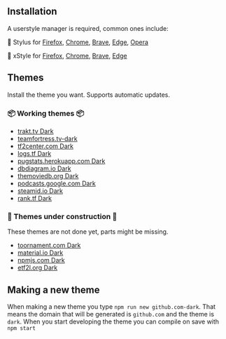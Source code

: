 ## Installation

A userstyle manager is required, common ones include:

🎨 Stylus for [Firefox](https://addons.mozilla.org/en-US/firefox/addon/styl-us/), [Chrome](https://chrome.google.com/webstore/detail/stylus/clngdbkpkpeebahjckkjfobafhncgmne), [Brave](https://chrome.google.com/webstore/detail/stylus/clngdbkpkpeebahjckkjfobafhncgmne), [Edge](https://chrome.google.com/webstore/detail/stylus/clngdbkpkpeebahjckkjfobafhncgmne), [Opera](https://addons.opera.com/en-gb/extensions/details/stylus/)

🎨 xStyle for [Firefox](https://addons.mozilla.org/firefox/addon/xstyle/), [Chrome](https://chrome.google.com/webstore/detail/xstyle/hncgkmhphmncjohllpoleelnibpmccpj), [Brave](https://chrome.google.com/webstore/detail/xstyle/hncgkmhphmncjohllpoleelnibpmccpj), [Edge](https://chrome.google.com/webstore/detail/xstyle/hncgkmhphmncjohllpoleelnibpmccpj)

## Themes

Install the theme you want. Supports automatic updates.

### 📦 Working themes 📦

- [trakt.tv Dark](https://raw.githubusercontent.com/PhongGuy/themes/main/dist/trakt-dark.user.css)
- [teamfortress.tv-dark](https://raw.githubusercontent.com/PhongGuy/themes/main/dist/teamfortress.tv-dark.user.css)
- [tf2center.com Dark](https://raw.githubusercontent.com/PhongGuy/themes/main/dist/tf2center.com-dark.user.css)
- [logs.tf Dark](https://raw.githubusercontent.com/PhongGuy/themes/main/dist/logs.tf-dark.user.css)
- [pugstats.herokuapp.com Dark](https://raw.githubusercontent.com/PhongGuy/themes/main/dist/pugstats.herokuapp.com-dark.user.css)
- [dbdiagram.io Dark](https://raw.githubusercontent.com/PhongGuy/themes/main/dist/dbdiagram.io-dark.user.css)
- [themoviedb.org Dark](https://raw.githubusercontent.com/PhongGuy/themes/main/dist/themoviedb.org-dark.user.css)
- [podcasts.google.com Dark](https://raw.githubusercontent.com/PhongGuy/themes/main/dist/podcasts.google.com-dark.user.css)
- [steamid.io Dark](https://raw.githubusercontent.com/PhongGuy/themes/main/dist/steamid.io-dark.user.css)
- [rank.tf Dark](https://raw.githubusercontent.com/PhongGuy/themes/main/dist/rank.tf-dark.user.css)

### 🦺 Themes under construction 🦺

These themes are not done yet, parts might be missing.

- [toornament.com Dark](https://raw.githubusercontent.com/PhongGuy/themes/main/dist/toornament.com-dark.user.css)
- [material.io Dark](https://raw.githubusercontent.com/PhongGuy/themes/main/dist/material.io-dark.user.css)
- [npmjs.com Dark](https://raw.githubusercontent.com/PhongGuy/themes/main/dist/npmjs.com-dark.user.css)
- [etf2l.org Dark](https://raw.githubusercontent.com/PhongGuy/themes/main/dist/etf2l.org-dark.user.css)

## Making a new theme

When making a new theme you type `npm run new github.com-dark`. That means the domain that will be generated is `github.com` and the theme is `dark`. When you start developing the theme you can compile on save with `npm start`
